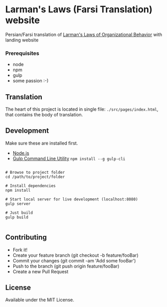 # Larman's Laws (Farsi Translation) website

Persian/Farsi translation of [Larman's Laws of Organizational Behavior](https://www.craiglarman.com/wiki/index.php?title=Larman%27s_Laws_of_Organizational_Behavior#) with landing website

### Prerequisites
- node
- npm
- gulp
- some passion :-)

## Translation

The heart of this project is located in single file: `./src/pages/index.html`, that contains the body of translation.

## Development

Make sure these are installed first.

* [Node.js](http://nodejs.org)
* [Gulp Command Line Utility]((http://gulpjs.com)) `npm install --g gulp-cli`

```shell

# Browse to project folder
cd /path/to/project/folder

# Install dependencies
npm install

# Start local server for live development (localhost:8080)
gulp server

# Just build
gulp build


```

## Contributing

- Fork it!
- Create your feature branch (git checkout -b feature/fooBar)
- Commit your changes (git commit -am 'Add some fooBar')
- Push to the branch (git push origin feature/fooBar)
- Create a new Pull Request


## License
Available under the MIT License.

